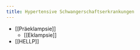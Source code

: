 ```yaml
---
title: Hypertensive Schwangerschaftserkrankungen
---
```

- [[Präeklampsie]]
	- [[Eklampsie]]
- [[HELLP]]